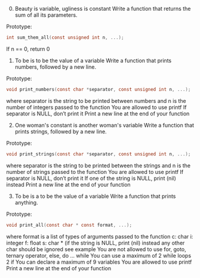 0. Beauty is variable, ugliness is constant
Write a function that returns the sum of all its parameters.

Prototype:
```c
int sum_them_all(const unsigned int n, ...);
```
If n == 0, return 0

1. To be is to be the value of a variable
Write a function that prints numbers, followed by a new line.

Prototype:
```c
void print_numbers(const char *separator, const unsigned int n, ...);
```
where separator is the string to be printed between numbers
and n is the number of integers passed to the function
You are allowed to use printf
If separator is NULL, don’t print it
Print a new line at the end of your function

2. One woman's constant is another woman's variable
Write a function that prints strings, followed by a new line.

Prototype:
```c
void print_strings(const char *separator, const unsigned int n, ...);
```
where separator is the string to be printed between the strings
and n is the number of strings passed to the function
You are allowed to use printf
If separator is NULL, don’t print it
If one of the string is NULL, print (nil) instead
Print a new line at the end of your function

3. To be is a to be the value of a variable
Write a function that prints anything.

Prototype:
```c
void print_all(const char * const format, ...);
```
where format is a list of types of arguments passed to the function
c: char
i: integer
f: float
s: char * (if the string is NULL, print (nil) instead
		any other char should be ignored
		see example
		You are not allowed to use for, goto, ternary operator, else, do ... while
		You can use a maximum of
		2 while loops
		2 if
		You can declare a maximum of 9 variables
		You are allowed to use printf
		Print a new line at the end of your function
